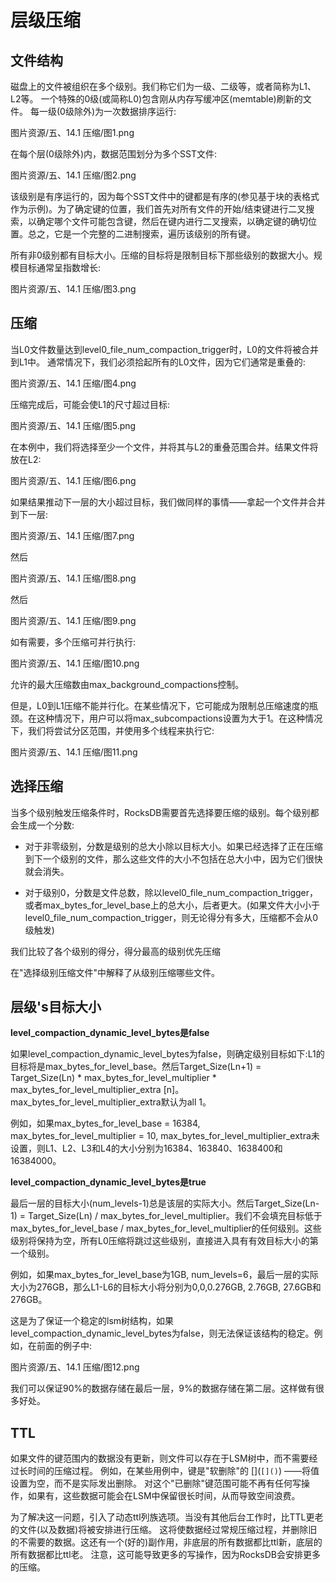 # 层级压缩

## 文件结构

磁盘上的文件被组织在多个级别。我们称它们为一级、二级等，或者简称为L1、L2等。
一个特殊的0级(或简称L0)包含刚从内存写缓冲区(memtable)刷新的文件。
每一级(0级除外)为一次数据排序运行:

图片资源/五、14.1 压缩/图1.png

在每个层(0级除外)内，数据范围划分为多个SST文件:

图片资源/五、14.1 压缩/图2.png

该级别是有序运行的，因为每个SST文件中的键都是有序的(参见基于块的表格式作为示例)。为了确定键的位置，我们首先对所有文件的开始/结束键进行二叉搜索，以确定哪个文件可能包含键，然后在键内进行二叉搜索，以确定键的确切位置。总之，它是一个完整的二进制搜索，遍历该级别的所有键。

所有非0级别都有目标大小。压缩的目标将是限制目标下那些级别的数据大小。规模目标通常呈指数增长:

图片资源/五、14.1 压缩/图3.png

## 压缩

当L0文件数量达到level0_file_num_compaction_trigger时，L0的文件将被合并到L1中。
通常情况下，我们必须拾起所有的L0文件，因为它们通常是重叠的:

图片资源/五、14.1 压缩/图4.png

压缩完成后，可能会使L1的尺寸超过目标:

图片资源/五、14.1 压缩/图5.png

在本例中，我们将选择至少一个文件，并将其与L2的重叠范围合并。结果文件将放在L2:

图片资源/五、14.1 压缩/图6.png

如果结果推动下一层的大小超过目标，我们做同样的事情——拿起一个文件并合并到下一层:

图片资源/五、14.1 压缩/图7.png

然后

图片资源/五、14.1 压缩/图8.png

然后

图片资源/五、14.1 压缩/图9.png

如有需要，多个压缩可并行执行:

图片资源/五、14.1 压缩/图10.png

允许的最大压缩数由max_background_compactions控制。

但是，L0到L1压缩不能并行化。在某些情况下，它可能成为限制总压缩速度的瓶颈。在这种情况下，用户可以将max_subcompactions设置为大于1。在这种情况下，我们将尝试分区范围，并使用多个线程来执行它:

图片资源/五、14.1 压缩/图11.png

## 选择压缩

当多个级别触发压缩条件时，RocksDB需要首先选择要压缩的级别。每个级别都会生成一个分数:

* 对于非零级别，分数是级别的总大小除以目标大小。如果已经选择了正在压缩到下一个级别的文件，那么这些文件的大小不包括在总大小中，因为它们很快就会消失。

* 对于级别0，分数是文件总数，除以level0_file_num_compaction_trigger，或者max_bytes_for_level_base上的总大小，后者更大。(如果文件大小小于level0_file_num_compaction_trigger，则无论得分有多大，压缩都不会从0级触发)

我们比较了各个级别的得分，得分最高的级别优先压缩

在"选择级别压缩文件"中解释了从级别压缩哪些文件。

## 层级's目标大小

**level_compaction_dynamic_level_bytes是false**

如果level_compaction_dynamic_level_bytes为false，则确定级别目标如下:L1的目标将是max_bytes_for_level_base。然后Target_Size(Ln+1) = Target_Size(Ln) * max_bytes_for_level_multiplier * max_bytes_for_level_multiplier_extra [n]。max_bytes_for_level_multiplier_extra默认为all 1。

例如，如果max_bytes_for_level_base = 16384, max_bytes_for_level_multiplier = 10, max_bytes_for_level_multiplier_extra未设置，则L1、L2、L3和L4的大小分别为16384、163840、1638400和16384000。

**level_compaction_dynamic_level_bytes是true**

最后一层的目标大小(num_levels-1)总是该层的实际大小。然后Target_Size(Ln-1) = Target_Size(Ln) / max_bytes_for_level_multiplier。我们不会填充目标低于max_bytes_for_level_base / max_bytes_for_level_multiplier的任何级别。这些级别将保持为空，所有L0压缩将跳过这些级别，直接进入具有有效目标大小的第一个级别。

例如，如果max_bytes_for_level_base为1GB, num_levels=6，最后一层的实际大小为276GB，那么L1-L6的目标大小将分别为0,0,0.276GB, 2.76GB, 27.6GB和276GB。

这是为了保证一个稳定的lsm树结构，如果level_compaction_dynamic_level_bytes为false，则无法保证该结构的稳定。例如，在前面的例子中:

图片资源/五、14.1 压缩/图12.png

我们可以保证90%的数据存储在最后一层，9%的数据存储在第二层。这样做有很多好处。

## TTL

如果文件的键范围内的数据没有更新，则文件可以存在于LSM树中，而不需要经过长时间的压缩过程。
例如，在某些用例中，键是"软删除"的 [](` []() `) ——将值设置为空，而不是实际发出删除。
对这个"已删除"键范围可能不再有任何写操作，如果有，这些数据可能会在LSM中保留很长时间，从而导致空间浪费。

为了解决这一问题，引入了动态ttl列族选项。当没有其他后台工作时，比TTL更老的文件(以及数据)将被安排进行压缩。
这将使数据经过常规压缩过程，并删除旧的不需要的数据。这还有一个(好的)副作用，非底层的所有数据都比ttl新，底层的所有数据都比ttl老。
注意，这可能导致更多的写操作，因为RocksDB会安排更多的压缩。
